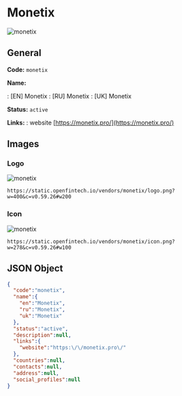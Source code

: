 
# Monetix 
![monetix](https://static.openfintech.io/vendors/monetix/logo.png?w=400&c=v0.59.26#w200)  

## General 
 
**Code:** `monetix` 
 
**Name:** 
 
:	[EN] Monetix 
:	[RU] Monetix 
:	[UK] Monetix 
 
**Status:** `active` 
 
**Links:** 
: website [https://monetix.pro/](https://monetix.pro/) 
 

## Images 

### Logo 
 
![monetix](https://static.openfintech.io/vendors/monetix/logo.png?w=400&c=v0.59.26#w200)  

```
https://static.openfintech.io/vendors/monetix/logo.png?w=400&c=v0.59.26#w200
```  

### Icon 
 
![monetix](https://static.openfintech.io/vendors/monetix/icon.png?w=278&c=v0.59.26#w100)  

```
https://static.openfintech.io/vendors/monetix/icon.png?w=278&c=v0.59.26#w100
```  

## JSON Object 

```json
{
  "code":"monetix",
  "name":{
    "en":"Monetix",
    "ru":"Monetix",
    "uk":"Monetix"
  },
  "status":"active",
  "description":null,
  "links":{
    "website":"https:\/\/monetix.pro\/"
  },
  "countries":null,
  "contacts":null,
  "address":null,
  "social_profiles":null
}
```  
